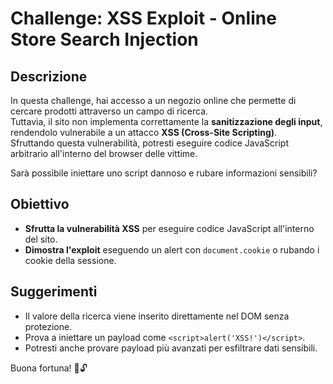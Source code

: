 # Challenge: XSS Exploit - Online Store Search Injection

## Descrizione
In questa challenge, hai accesso a un negozio online che permette di cercare prodotti attraverso un campo di ricerca.  
Tuttavia, il sito non implementa correttamente la **sanitizzazione degli input**, rendendolo vulnerabile a un attacco **XSS (Cross-Site Scripting)**.  
Sfruttando questa vulnerabilità, potresti eseguire codice JavaScript arbitrario all'interno del browser delle vittime.

Sarà possibile iniettare uno script dannoso e rubare informazioni sensibili?

## Obiettivo
- **Sfrutta la vulnerabilità XSS** per eseguire codice JavaScript all'interno del sito.
- **Dimostra l'exploit** eseguendo un alert con `document.cookie` o rubando i cookie della sessione.

## Suggerimenti
- Il valore della ricerca viene inserito direttamente nel DOM senza protezione.
- Prova a iniettare un payload come `<script>alert('XSS!')</script>`.
- Potresti anche provare payload più avanzati per esfiltrare dati sensibili.

Buona fortuna! 🚀🔓
